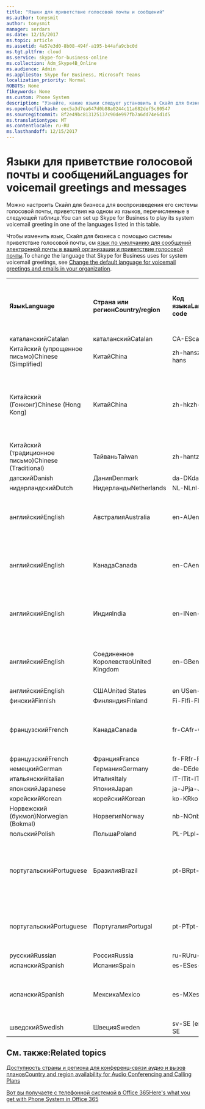 ```yaml
---
title: "Языки для приветствие голосовой почты и сообщений"
ms.author: tonysmit
author: tonysmit
manager: serdars
ms.date: 12/15/2017
ms.topic: article
ms.assetid: 4a57e3d0-8b08-494f-a195-b44afa9cbc0d
ms.tgt.pltfrm: cloud
ms.service: skype-for-business-online
ms.collection: Adm_Skype4B_Online
ms.audience: Admin
ms.appliesto: Skype for Business, Microsoft Teams
localization_priority: Normal
ROBOTS: None
f1keywords: None
ms.custom: Phone System
description: "Узнайте, какие языки следует установить в Скайп для бизнеса для системные сообщения по умолчанию. "
ms.openlocfilehash: eec5a3d7ea647d0b88a0244c11a682def5c80547
ms.sourcegitcommit: 8f2e49bc813125137c90de997fb7a6dd74e6d1d5
ms.translationtype: MT
ms.contentlocale: ru-RU
ms.lasthandoff: 12/15/2017
---
```

# <a name="languages-for-voicemail-greetings-and-messages"></a><span data-ttu-id="31917-103">Языки для приветствие голосовой почты и сообщений</span><span class="sxs-lookup"><span data-stu-id="31917-103">Languages for voicemail greetings and messages</span></span>

<span data-ttu-id="31917-104">Можно настроить Скайп для бизнеса для воспроизведения его системы голосовой почты, приветствия на одном из языков, перечисленные в следующей таблице.</span><span class="sxs-lookup"><span data-stu-id="31917-104">You can set up Skype for Business to play its system voicemail greeting in one of the languages listed in this table.</span></span>
  
<span data-ttu-id="31917-105">Чтобы изменить язык, Скайп для бизнеса с помощью системы приветствие голосовой почты, см [язык по умолчанию для сообщений электронной почты в вашей организации и приветствие голосовой почты](change-the-default-language-for-greetings-and-emails.md).</span><span class="sxs-lookup"><span data-stu-id="31917-105">To change the language that Skype for Business uses for system voicemail greetings, see [Change the default language for voicemail greetings and emails in your organization](change-the-default-language-for-greetings-and-emails.md).</span></span>
  
|||||||
|:-----|:-----|:-----|:-----|:-----|:-----|
|<span data-ttu-id="31917-106">**Язык**</span><span class="sxs-lookup"><span data-stu-id="31917-106">**Language**</span></span> <br/> |<span data-ttu-id="31917-107">**Страна или регион**</span><span class="sxs-lookup"><span data-stu-id="31917-107">**Country/region**</span></span> <br/> |<span data-ttu-id="31917-108">**Код языка**</span><span class="sxs-lookup"><span data-stu-id="31917-108">**Language code**</span></span> <br/> |<span data-ttu-id="31917-109">**Доступные для пользователя увидеть по электронной почте?**</span><span class="sxs-lookup"><span data-stu-id="31917-109">**Available for a user to see it in email?**</span></span> <br/> |<span data-ttu-id="31917-110">**Доступны, когда пользователь вызывает в?**</span><span class="sxs-lookup"><span data-stu-id="31917-110">**Available when the user calls in?**</span></span> <br/> |<span data-ttu-id="31917-111">**Доступные транскрибирования?**</span><span class="sxs-lookup"><span data-stu-id="31917-111">**Transcription available?**</span></span> <br/> |
|<span data-ttu-id="31917-112">каталанский</span><span class="sxs-lookup"><span data-stu-id="31917-112">Catalan</span></span>  <br/> |<span data-ttu-id="31917-113">каталанский</span><span class="sxs-lookup"><span data-stu-id="31917-113">Catalan</span></span>  <br/> |<span data-ttu-id="31917-114">CA-ES</span><span class="sxs-lookup"><span data-stu-id="31917-114">ca-ES</span></span>  <br/> |<span data-ttu-id="31917-115">Да</span><span class="sxs-lookup"><span data-stu-id="31917-115">Yes</span></span>  <br/> |<span data-ttu-id="31917-116">Да</span><span class="sxs-lookup"><span data-stu-id="31917-116">Yes</span></span>  <br/> |<span data-ttu-id="31917-117">Нет</span><span class="sxs-lookup"><span data-stu-id="31917-117">No</span></span>  <br/> |
|<span data-ttu-id="31917-118">Китайский (упрощенное письмо)</span><span class="sxs-lookup"><span data-stu-id="31917-118">Chinese (Simplified)</span></span>  <br/> |<span data-ttu-id="31917-119">Китай</span><span class="sxs-lookup"><span data-stu-id="31917-119">China</span></span>  <br/> |<span data-ttu-id="31917-120">zh-hans</span><span class="sxs-lookup"><span data-stu-id="31917-120">zh-hans</span></span>  <br/> |<span data-ttu-id="31917-121">Да</span><span class="sxs-lookup"><span data-stu-id="31917-121">Yes</span></span>  <br/> |<span data-ttu-id="31917-122">Да</span><span class="sxs-lookup"><span data-stu-id="31917-122">Yes</span></span>  <br/> |<span data-ttu-id="31917-123">Да</span><span class="sxs-lookup"><span data-stu-id="31917-123">Yes</span></span>  <br/> |
|<span data-ttu-id="31917-124">Китайский (Гонконг)</span><span class="sxs-lookup"><span data-stu-id="31917-124">Chinese (Hong Kong)</span></span>  <br/> |<span data-ttu-id="31917-125">Китай</span><span class="sxs-lookup"><span data-stu-id="31917-125">China</span></span>  <br/> |<span data-ttu-id="31917-126">zh-hk</span><span class="sxs-lookup"><span data-stu-id="31917-126">zh-hk</span></span>  <br/> |<span data-ttu-id="31917-127">Да, но используется китайский (традиционное письмо) (zh-hant).</span><span class="sxs-lookup"><span data-stu-id="31917-127">Yes, but Chinese (Traditional) (zh-hant) is used.</span></span>  <br/> | <span data-ttu-id="31917-128">Да</span><span class="sxs-lookup"><span data-stu-id="31917-128">Yes</span></span> <br/> |<span data-ttu-id="31917-129">Да, но используется китайский (традиционное письмо) (zh-hant).</span><span class="sxs-lookup"><span data-stu-id="31917-129">Yes, but Chinese (Traditional) (zh-hant) is used.</span></span>  <br/> |
|<span data-ttu-id="31917-130">Китайский (традиционное письмо)</span><span class="sxs-lookup"><span data-stu-id="31917-130">Chinese (Traditional)</span></span>  <br/> |<span data-ttu-id="31917-131">Тайвань</span><span class="sxs-lookup"><span data-stu-id="31917-131">Taiwan</span></span>  <br/> |<span data-ttu-id="31917-132">zh-hant</span><span class="sxs-lookup"><span data-stu-id="31917-132">zh-hant</span></span>  <br/> |<span data-ttu-id="31917-133">Да</span><span class="sxs-lookup"><span data-stu-id="31917-133">Yes</span></span>  <br/> |<span data-ttu-id="31917-134">Да</span><span class="sxs-lookup"><span data-stu-id="31917-134">Yes</span></span>  <br/> |<span data-ttu-id="31917-135">Нет</span><span class="sxs-lookup"><span data-stu-id="31917-135">No</span></span>  <br/> |
|<span data-ttu-id="31917-136">датский</span><span class="sxs-lookup"><span data-stu-id="31917-136">Danish</span></span>  <br/> |<span data-ttu-id="31917-137">Дания</span><span class="sxs-lookup"><span data-stu-id="31917-137">Denmark</span></span>  <br/> |<span data-ttu-id="31917-138">da-DK</span><span class="sxs-lookup"><span data-stu-id="31917-138">da-DK</span></span>  <br/> |<span data-ttu-id="31917-139">Да</span><span class="sxs-lookup"><span data-stu-id="31917-139">Yes</span></span>  <br/> |<span data-ttu-id="31917-140">Да</span><span class="sxs-lookup"><span data-stu-id="31917-140">Yes</span></span>  <br/> |<span data-ttu-id="31917-141">Нет</span><span class="sxs-lookup"><span data-stu-id="31917-141">No</span></span>  <br/> |
|<span data-ttu-id="31917-142">нидерландский</span><span class="sxs-lookup"><span data-stu-id="31917-142">Dutch</span></span>  <br/> |<span data-ttu-id="31917-143">Нидерланды</span><span class="sxs-lookup"><span data-stu-id="31917-143">Netherlands</span></span>  <br/> |<span data-ttu-id="31917-144">NL-NL</span><span class="sxs-lookup"><span data-stu-id="31917-144">nl-NL</span></span>  <br/> |<span data-ttu-id="31917-145">Да</span><span class="sxs-lookup"><span data-stu-id="31917-145">Yes</span></span>  <br/> |<span data-ttu-id="31917-146">Да</span><span class="sxs-lookup"><span data-stu-id="31917-146">Yes</span></span>  <br/> |<span data-ttu-id="31917-147">Нет</span><span class="sxs-lookup"><span data-stu-id="31917-147">No</span></span>  <br/> |
|<span data-ttu-id="31917-148">английский</span><span class="sxs-lookup"><span data-stu-id="31917-148">English</span></span>  <br/> |<span data-ttu-id="31917-149">Австралия</span><span class="sxs-lookup"><span data-stu-id="31917-149">Australia</span></span>  <br/> |<span data-ttu-id="31917-150">en-AU</span><span class="sxs-lookup"><span data-stu-id="31917-150">en-AU</span></span>  <br/> |<span data-ttu-id="31917-151">Да, но английском (США) (en US) используется.</span><span class="sxs-lookup"><span data-stu-id="31917-151">Yes, but US English (en-US) is used.</span></span>  <br/> |<span data-ttu-id="31917-152">Да</span><span class="sxs-lookup"><span data-stu-id="31917-152">Yes</span></span>  <br/> |<span data-ttu-id="31917-153">Да, но английском (США) (en US) используется.</span><span class="sxs-lookup"><span data-stu-id="31917-153">Yes, but US English (en-US) is used.</span></span>  <br/> |
|<span data-ttu-id="31917-154">английский</span><span class="sxs-lookup"><span data-stu-id="31917-154">English</span></span>  <br/> |<span data-ttu-id="31917-155">Канада</span><span class="sxs-lookup"><span data-stu-id="31917-155">Canada</span></span>  <br/> |<span data-ttu-id="31917-156">en-CA</span><span class="sxs-lookup"><span data-stu-id="31917-156">en-CA</span></span>  <br/> |<span data-ttu-id="31917-157">Да, но английском (США) (en US) используется.</span><span class="sxs-lookup"><span data-stu-id="31917-157">Yes, but US English (en-US) is used.</span></span>  <br/> |<span data-ttu-id="31917-158">Да</span><span class="sxs-lookup"><span data-stu-id="31917-158">Yes</span></span>  <br/> |<span data-ttu-id="31917-159">Да, но английском (США) (en US) используется.</span><span class="sxs-lookup"><span data-stu-id="31917-159">Yes, but US English (en-US) is used.</span></span>  <br/> |
|<span data-ttu-id="31917-160">английский</span><span class="sxs-lookup"><span data-stu-id="31917-160">English</span></span>  <br/> |<span data-ttu-id="31917-161">Индия</span><span class="sxs-lookup"><span data-stu-id="31917-161">India</span></span>  <br/> |<span data-ttu-id="31917-162">en-IN</span><span class="sxs-lookup"><span data-stu-id="31917-162">en-IN</span></span>  <br/> |<span data-ttu-id="31917-163">Да, но английском (США) (en US) используется.</span><span class="sxs-lookup"><span data-stu-id="31917-163">Yes, but US English (en-US) is used.</span></span>  <br/> |<span data-ttu-id="31917-164">Да</span><span class="sxs-lookup"><span data-stu-id="31917-164">Yes</span></span>  <br/> |<span data-ttu-id="31917-165">Да, но английском (США) (en US) используется.</span><span class="sxs-lookup"><span data-stu-id="31917-165">Yes, but US English (en-US) is used.</span></span>  <br/> |
|<span data-ttu-id="31917-166">английский</span><span class="sxs-lookup"><span data-stu-id="31917-166">English</span></span>  <br/> |<span data-ttu-id="31917-167">Соединенное Королевство</span><span class="sxs-lookup"><span data-stu-id="31917-167">United Kingdom</span></span>  <br/> |<span data-ttu-id="31917-168">en-GB</span><span class="sxs-lookup"><span data-stu-id="31917-168">en-GB</span></span>  <br/> |<span data-ttu-id="31917-169">Да, но английском (США) (en US) используется.</span><span class="sxs-lookup"><span data-stu-id="31917-169">Yes, but US English (en-US) is used.</span></span>  <br/> |<span data-ttu-id="31917-170">Да</span><span class="sxs-lookup"><span data-stu-id="31917-170">Yes</span></span>  <br/> |<span data-ttu-id="31917-171">Да, но английском (США) (en US) используется.</span><span class="sxs-lookup"><span data-stu-id="31917-171">Yes, but US English (en-US) is used.</span></span>  <br/> |
|<span data-ttu-id="31917-172">английский</span><span class="sxs-lookup"><span data-stu-id="31917-172">English</span></span>  <br/> |<span data-ttu-id="31917-173">США</span><span class="sxs-lookup"><span data-stu-id="31917-173">United States</span></span>  <br/> |<span data-ttu-id="31917-174">en US</span><span class="sxs-lookup"><span data-stu-id="31917-174">en-US</span></span>  <br/> |<span data-ttu-id="31917-175">Да</span><span class="sxs-lookup"><span data-stu-id="31917-175">Yes</span></span>  <br/> |<span data-ttu-id="31917-176">Да</span><span class="sxs-lookup"><span data-stu-id="31917-176">Yes</span></span>  <br/> |<span data-ttu-id="31917-177">Да</span><span class="sxs-lookup"><span data-stu-id="31917-177">Yes</span></span>  <br/> |
|<span data-ttu-id="31917-178">финский</span><span class="sxs-lookup"><span data-stu-id="31917-178">Finnish</span></span>  <br/> |<span data-ttu-id="31917-179">Финляндия</span><span class="sxs-lookup"><span data-stu-id="31917-179">Finland</span></span>  <br/> |<span data-ttu-id="31917-180">Fi-Fl</span><span class="sxs-lookup"><span data-stu-id="31917-180">fi-Fl</span></span>  <br/> |<span data-ttu-id="31917-181">Да</span><span class="sxs-lookup"><span data-stu-id="31917-181">Yes</span></span>  <br/> |<span data-ttu-id="31917-182">Да</span><span class="sxs-lookup"><span data-stu-id="31917-182">Yes</span></span>  <br/> |<span data-ttu-id="31917-183">Нет</span><span class="sxs-lookup"><span data-stu-id="31917-183">No</span></span>  <br/> |
|<span data-ttu-id="31917-184">французский</span><span class="sxs-lookup"><span data-stu-id="31917-184">French</span></span>  <br/> |<span data-ttu-id="31917-185">Канада</span><span class="sxs-lookup"><span data-stu-id="31917-185">Canada</span></span>  <br/> |<span data-ttu-id="31917-186">fr-CA</span><span class="sxs-lookup"><span data-stu-id="31917-186">fr-CA</span></span>  <br/> |<span data-ttu-id="31917-187">Да, но Франции французский (fr-FR) используется.</span><span class="sxs-lookup"><span data-stu-id="31917-187">Yes, but France French (fr-FR) is used.</span></span>  <br/> |<span data-ttu-id="31917-188">Да</span><span class="sxs-lookup"><span data-stu-id="31917-188">Yes</span></span>  <br/> |<span data-ttu-id="31917-189">Да, но Франции французский (fr-FR) используется.</span><span class="sxs-lookup"><span data-stu-id="31917-189">Yes, but France French (fr-FR) is used.</span></span>  <br/> |
|<span data-ttu-id="31917-190">французский</span><span class="sxs-lookup"><span data-stu-id="31917-190">French</span></span>  <br/> |<span data-ttu-id="31917-191">Франция</span><span class="sxs-lookup"><span data-stu-id="31917-191">France</span></span>  <br/> |<span data-ttu-id="31917-192">fr-FR</span><span class="sxs-lookup"><span data-stu-id="31917-192">fr-FR</span></span>  <br/> |<span data-ttu-id="31917-193">Да</span><span class="sxs-lookup"><span data-stu-id="31917-193">Yes</span></span>  <br/> |<span data-ttu-id="31917-194">Да</span><span class="sxs-lookup"><span data-stu-id="31917-194">Yes</span></span>  <br/> |<span data-ttu-id="31917-195">Да</span><span class="sxs-lookup"><span data-stu-id="31917-195">Yes</span></span>  <br/> |
|<span data-ttu-id="31917-196">немецкий</span><span class="sxs-lookup"><span data-stu-id="31917-196">German</span></span>  <br/> |<span data-ttu-id="31917-197">Германия</span><span class="sxs-lookup"><span data-stu-id="31917-197">Germany</span></span>  <br/> |<span data-ttu-id="31917-198">de-DE</span><span class="sxs-lookup"><span data-stu-id="31917-198">de-DE</span></span>  <br/> |<span data-ttu-id="31917-199">Да</span><span class="sxs-lookup"><span data-stu-id="31917-199">Yes</span></span>  <br/> |<span data-ttu-id="31917-200">Да</span><span class="sxs-lookup"><span data-stu-id="31917-200">Yes</span></span>  <br/> |<span data-ttu-id="31917-201">Да</span><span class="sxs-lookup"><span data-stu-id="31917-201">Yes</span></span>  <br/> |
|<span data-ttu-id="31917-202">итальянский</span><span class="sxs-lookup"><span data-stu-id="31917-202">Italian</span></span>  <br/> |<span data-ttu-id="31917-203">Италия</span><span class="sxs-lookup"><span data-stu-id="31917-203">Italy</span></span>  <br/> |<span data-ttu-id="31917-204">IT-IT</span><span class="sxs-lookup"><span data-stu-id="31917-204">it-IT</span></span>  <br/> |<span data-ttu-id="31917-205">Да</span><span class="sxs-lookup"><span data-stu-id="31917-205">Yes</span></span>  <br/> |<span data-ttu-id="31917-206">Да</span><span class="sxs-lookup"><span data-stu-id="31917-206">Yes</span></span>  <br/> |<span data-ttu-id="31917-207">Да</span><span class="sxs-lookup"><span data-stu-id="31917-207">Yes</span></span>  <br/> |
|<span data-ttu-id="31917-208">японский</span><span class="sxs-lookup"><span data-stu-id="31917-208">Japanese</span></span>  <br/> |<span data-ttu-id="31917-209">Япония</span><span class="sxs-lookup"><span data-stu-id="31917-209">Japan</span></span>  <br/> |<span data-ttu-id="31917-210">ja-JP</span><span class="sxs-lookup"><span data-stu-id="31917-210">ja-JP</span></span>  <br/> |<span data-ttu-id="31917-211">Да</span><span class="sxs-lookup"><span data-stu-id="31917-211">Yes</span></span>  <br/> |<span data-ttu-id="31917-212">Да</span><span class="sxs-lookup"><span data-stu-id="31917-212">Yes</span></span>  <br/> |<span data-ttu-id="31917-213">Нет</span><span class="sxs-lookup"><span data-stu-id="31917-213">No</span></span>  <br/> |
|<span data-ttu-id="31917-214">корейский</span><span class="sxs-lookup"><span data-stu-id="31917-214">Korean</span></span>  <br/> |<span data-ttu-id="31917-215">корейский</span><span class="sxs-lookup"><span data-stu-id="31917-215">Korean</span></span>  <br/> |<span data-ttu-id="31917-216">ko-KR</span><span class="sxs-lookup"><span data-stu-id="31917-216">ko-KR</span></span>  <br/> |<span data-ttu-id="31917-217">Да</span><span class="sxs-lookup"><span data-stu-id="31917-217">Yes</span></span>  <br/> |<span data-ttu-id="31917-218">Да</span><span class="sxs-lookup"><span data-stu-id="31917-218">Yes</span></span>  <br/> |<span data-ttu-id="31917-219">Нет</span><span class="sxs-lookup"><span data-stu-id="31917-219">No</span></span>  <br/> |
|<span data-ttu-id="31917-220">Норвежский (букмол)</span><span class="sxs-lookup"><span data-stu-id="31917-220">Norwegian (Bokmal)</span></span>  <br/> |<span data-ttu-id="31917-221">Норвегия</span><span class="sxs-lookup"><span data-stu-id="31917-221">Norway</span></span>  <br/> |<span data-ttu-id="31917-222">nb-NO</span><span class="sxs-lookup"><span data-stu-id="31917-222">nb-NO</span></span>  <br/> |<span data-ttu-id="31917-223">Да</span><span class="sxs-lookup"><span data-stu-id="31917-223">Yes</span></span>  <br/> |<span data-ttu-id="31917-224">Да</span><span class="sxs-lookup"><span data-stu-id="31917-224">Yes</span></span>  <br/> |<span data-ttu-id="31917-225">Нет</span><span class="sxs-lookup"><span data-stu-id="31917-225">No</span></span>  <br/> |
|<span data-ttu-id="31917-226">польский</span><span class="sxs-lookup"><span data-stu-id="31917-226">Polish</span></span>  <br/> |<span data-ttu-id="31917-227">Польша</span><span class="sxs-lookup"><span data-stu-id="31917-227">Poland</span></span>  <br/> |<span data-ttu-id="31917-228">PL-PL</span><span class="sxs-lookup"><span data-stu-id="31917-228">pl-PL</span></span>  <br/> |<span data-ttu-id="31917-229">Да</span><span class="sxs-lookup"><span data-stu-id="31917-229">Yes</span></span>  <br/> | <span data-ttu-id="31917-230">Да</span><span class="sxs-lookup"><span data-stu-id="31917-230">Yes</span></span> <br/> |<span data-ttu-id="31917-231">Нет</span><span class="sxs-lookup"><span data-stu-id="31917-231">No</span></span>  <br/> |
|<span data-ttu-id="31917-232">португальский</span><span class="sxs-lookup"><span data-stu-id="31917-232">Portuguese</span></span>  <br/> |<span data-ttu-id="31917-233">Бразилия</span><span class="sxs-lookup"><span data-stu-id="31917-233">Brazil</span></span>  <br/> |<span data-ttu-id="31917-234">pt-BR</span><span class="sxs-lookup"><span data-stu-id="31917-234">pt-BR</span></span>  <br/> |<span data-ttu-id="31917-235">Да, но Португалия португальский (pt-PT) используется.</span><span class="sxs-lookup"><span data-stu-id="31917-235">Yes, but Portugal Portuguese (pt-PT) is used.</span></span>  <br/> |<span data-ttu-id="31917-236">Да</span><span class="sxs-lookup"><span data-stu-id="31917-236">Yes</span></span>  <br/> |<span data-ttu-id="31917-237">Да</span><span class="sxs-lookup"><span data-stu-id="31917-237">Yes</span></span>  <br/> |
|<span data-ttu-id="31917-238">португальский</span><span class="sxs-lookup"><span data-stu-id="31917-238">Portuguese</span></span>  <br/> |<span data-ttu-id="31917-239">Португалия</span><span class="sxs-lookup"><span data-stu-id="31917-239">Portugal</span></span>  <br/> |<span data-ttu-id="31917-240">pt-PT</span><span class="sxs-lookup"><span data-stu-id="31917-240">pt-PT</span></span>  <br/> |<span data-ttu-id="31917-241">Да</span><span class="sxs-lookup"><span data-stu-id="31917-241">Yes</span></span>  <br/> |<span data-ttu-id="31917-242">Да</span><span class="sxs-lookup"><span data-stu-id="31917-242">Yes</span></span>  <br/> |<span data-ttu-id="31917-243">Да, но Бразилия португальский (pt-BR) используется.</span><span class="sxs-lookup"><span data-stu-id="31917-243">Yes, but Brazil Portuguese (pt-BR) is used.</span></span>  <br/> |
|<span data-ttu-id="31917-244">русский</span><span class="sxs-lookup"><span data-stu-id="31917-244">Russian</span></span>  <br/> |<span data-ttu-id="31917-245">Россия</span><span class="sxs-lookup"><span data-stu-id="31917-245">Russia</span></span>  <br/> |<span data-ttu-id="31917-246">ru-RU</span><span class="sxs-lookup"><span data-stu-id="31917-246">ru-RU</span></span>  <br/> |<span data-ttu-id="31917-247">Да</span><span class="sxs-lookup"><span data-stu-id="31917-247">Yes</span></span>  <br/> |<span data-ttu-id="31917-248">Да</span><span class="sxs-lookup"><span data-stu-id="31917-248">Yes</span></span>  <br/> |<span data-ttu-id="31917-249">Нет</span><span class="sxs-lookup"><span data-stu-id="31917-249">No</span></span>  <br/> |
|<span data-ttu-id="31917-250">испанский</span><span class="sxs-lookup"><span data-stu-id="31917-250">Spanish</span></span>  <br/> |<span data-ttu-id="31917-251">Испания</span><span class="sxs-lookup"><span data-stu-id="31917-251">Spain</span></span>  <br/> |<span data-ttu-id="31917-252">es-ES</span><span class="sxs-lookup"><span data-stu-id="31917-252">es-ES</span></span>  <br/> |<span data-ttu-id="31917-253">Да</span><span class="sxs-lookup"><span data-stu-id="31917-253">Yes</span></span>  <br/> |<span data-ttu-id="31917-254">Да</span><span class="sxs-lookup"><span data-stu-id="31917-254">Yes</span></span>  <br/> |<span data-ttu-id="31917-255">Да</span><span class="sxs-lookup"><span data-stu-id="31917-255">Yes</span></span>  <br/> |
|<span data-ttu-id="31917-256">испанский</span><span class="sxs-lookup"><span data-stu-id="31917-256">Spanish</span></span>  <br/> |<span data-ttu-id="31917-257">Мексика</span><span class="sxs-lookup"><span data-stu-id="31917-257">Mexico</span></span>  <br/> |<span data-ttu-id="31917-258">es-MX</span><span class="sxs-lookup"><span data-stu-id="31917-258">es-MX</span></span>  <br/> |<span data-ttu-id="31917-259">Да, но Испания испанский (es-ES) используется.</span><span class="sxs-lookup"><span data-stu-id="31917-259">Yes, but Spain Spanish (es-ES) is used.</span></span>  <br/> |<span data-ttu-id="31917-260">Да</span><span class="sxs-lookup"><span data-stu-id="31917-260">Yes</span></span>  <br/> |<span data-ttu-id="31917-261">Да, но Испания испанский (es-ES) используется.</span><span class="sxs-lookup"><span data-stu-id="31917-261">Yes, but Spain Spanish (es-ES) is used.</span></span>  <br/> |
|<span data-ttu-id="31917-262">шведский</span><span class="sxs-lookup"><span data-stu-id="31917-262">Swedish</span></span>  <br/> |<span data-ttu-id="31917-263">Швеция</span><span class="sxs-lookup"><span data-stu-id="31917-263">Sweden</span></span>  <br/> |<span data-ttu-id="31917-264">sv-SE (en)</span><span class="sxs-lookup"><span data-stu-id="31917-264">sv-SE</span></span>  <br/> |<span data-ttu-id="31917-265">Да</span><span class="sxs-lookup"><span data-stu-id="31917-265">Yes</span></span>  <br/> |<span data-ttu-id="31917-266">Да</span><span class="sxs-lookup"><span data-stu-id="31917-266">Yes</span></span>  <br/> |<span data-ttu-id="31917-267">Нет</span><span class="sxs-lookup"><span data-stu-id="31917-267">No</span></span>  <br/> |
   
## <a name="related-topics"></a><span data-ttu-id="31917-268">См. также:</span><span class="sxs-lookup"><span data-stu-id="31917-268">Related topics</span></span>
[<span data-ttu-id="31917-269">Доступность страны и региона для конференц-связи аудио и вызов планов</span><span class="sxs-lookup"><span data-stu-id="31917-269">Country and region availability for Audio Conferencing and Calling Plans</span></span>](../../country-and-region-availability-for-audio-conferencing-and-calling-plans/country-and-region-availability-for-audio-conferencing-and-calling-plans.md)

[<span data-ttu-id="31917-270">Вот вы получаете с телефонной системой в Office 365</span><span class="sxs-lookup"><span data-stu-id="31917-270">Here's what you get with Phone System in Office 365</span></span>](../../what-is-phone-system-in-office-365/here-s-what-you-get-with-phone-system.md)
  
